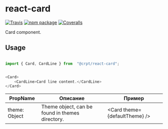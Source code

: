 # react-card

[![Travis][build-badge]][build]
[![npm package][npm-badge]][npm]
[![Coveralls][coveralls-badge]][coveralls]

Card component.

## Usage

```javascript

import { Card, CardLine } from  "@crpt/react-card";


<Card>
    <CardLine>Card line content.</CardLine>
</Card>

```

| PropName | Описание | Пример |
|---|---|---|
| theme: Object | Theme object, can be found in themes directory. | &lt;Card theme={defaultTheme} /> |

[build-badge]: https://img.shields.io/travis/user/repo/master.png?style=flat-square
[build]: https://travis-ci.org/user/repo

[npm-badge]: https://img.shields.io/npm/v/npm-package.png?style=flat-square
[npm]: https://www.npmjs.org/package/npm-package

[coveralls-badge]: https://img.shields.io/coveralls/user/repo/master.png?style=flat-square
[coveralls]: https://coveralls.io/github/user/repo
